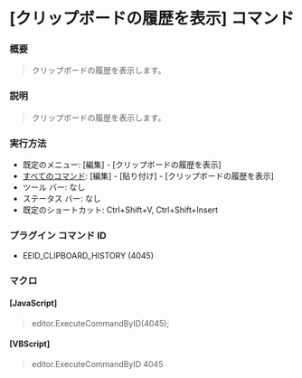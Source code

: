# \[クリップボードの履歴を表示\] コマンド

### 概要

> クリップボードの履歴を表示します。

### 説明

> クリップボードの履歴を表示します。

### 実行方法

- 既定のメニュー: \[編集\] \- \[クリップボードの履歴を表示\]
- [すべてのコマンド](../../glossary/allcommands): \[編集\] \- \[貼り付け\] \- \[クリップボードの履歴を表示\]
- ツール バー: なし
- ステータス バー: なし
- 既定のショートカット: Ctrl+Shift+V, Ctrl+Shift+Insert

### プラグイン コマンド ID

- EEID\_CLIPBOARD\_HISTORY (4045)

### マクロ

#### \[JavaScript\]

> editor.ExecuteCommandByID(4045);

#### \[VBScript\]

> editor.ExecuteCommandByID 4045
